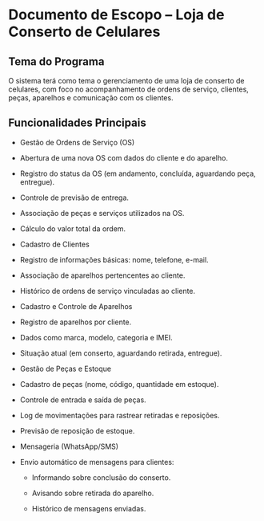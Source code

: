 # Documento de Escopo – Loja de Conserto de Celulares
## Tema do Programa

O sistema terá como tema o gerenciamento de uma loja de conserto de celulares, com foco no acompanhamento de ordens de serviço, clientes, peças, aparelhos e comunicação com os clientes.

## Funcionalidades Principais

- Gestão de Ordens de Serviço (OS)

- Abertura de uma nova OS com dados do cliente e do aparelho.

- Registro do status da OS (em andamento, concluída, aguardando peça, entregue).

- Controle de previsão de entrega.

- Associação de peças e serviços utilizados na OS.

- Cálculo do valor total da ordem.

- Cadastro de Clientes

- Registro de informações básicas: nome, telefone, e-mail.

- Associação de aparelhos pertencentes ao cliente.

- Histórico de ordens de serviço vinculadas ao cliente.

- Cadastro e Controle de Aparelhos

- Registro de aparelhos por cliente.

- Dados como marca, modelo, categoria e IMEI.

- Situação atual (em conserto, aguardando retirada, entregue).

- Gestão de Peças e Estoque

- Cadastro de peças (nome, código, quantidade em estoque).

- Controle de entrada e saída de peças.

- Log de movimentações para rastrear retiradas e reposições.

- Previsão de reposição de estoque.

- Mensageria (WhatsApp/SMS)

- Envio automático de mensagens para clientes:
    - Informando sobre conclusão do conserto.

    - Avisando sobre retirada do aparelho.

    - Histórico de mensagens enviadas.
